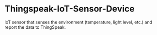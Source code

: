 # Thingspeak-IoT-Sensor-Device
IoT sensor that senses the environment (temperature, light level, etc.) and report the data to ThingSpeak.
